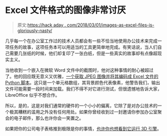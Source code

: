 # Excel 文件格式的图像非常讨厌

> 原文:[https://hack aday . com/2018/03/01/images-as-excel-files-is-gloriously-nasty/](https://hackaday.com/2018/03/01/images-as-excel-files-are-gloriously-nasty/)

几乎每一个在办公室工作过的技术人员都会有一些不恰当地使用办公技术来完成一项任务的故事，这项任务本可以用适当的工具更简单地完成。有笑话说，当人们自己需要几张纸的时候，他们却复印了一张白纸，但是一些真实的故事却有点像超现实主义。

当他收到一个嵌入在微软 Word 文件中的截图时，他对这种事情的耐心被超过了。他的回应既无意义又优雅，[一个获取 JPEG 图像并将其编码成 Excel 文件的 Python 脚本](https://github.com/bjonnh/xlspic)。这只是一个单元格数组，其背景颜色代表像素，他警告我们，输出文件可能需要一段时间来加载。我们不得不对它进行测试，但很遗憾地告诉大家，LibreOffice 似乎不想合作。

所以，是的，这是对我们通常的硬件的一个小小的偏离，它除了是对办公技术的一个极其糟糕的滥用之外没有任何用处。如果你曾经收到过一封邀请你参加办公室聚会的电子邮件，那么也许你会一笑置之。

如果把你的公司电子表格推到极限是你的事情，[也许你也想看到它运行 3D 引擎](https://hackaday.com/2018/02/18/hack-excel-for-3d-rendering/)。